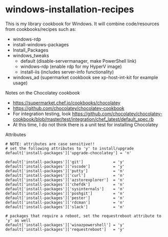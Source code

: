 # windows-installation-recipes

This is my library cookbook for Windows. It will combine code/resources from cookbooks/recipes such as:

* windows-rdp
* install-windows-packages
* Install_Packages
* windows_tweaks
  * default (disable-servermanager, make PowerShell link)
  * windows-rdp (enable rdp for my HyperV image)
  * install-iis (includes server-info functionality)
* windows_ad (supermarket cookbook see xp-host-int-kit for example usage)

Notes on the Chocolatey cookbook
* https://supermarket.chef.io/cookbooks/chocolatey
* https://github.com/chocolatey/chocolatey-cookbook
* For integration testing, look https://github.com/chocolatey/chocolatey-cookbook/blob/master/test/integration/chef_latest/default_spec.rb
* At this time, I do not think there is a unit test for installing Chocolatey

Attributes
```
# NOTE: attributes are case sensitive!!
# set the following attributes to 'y' to install/upgrade
default['install-packages']['upgrade-chocolatey'] = 'n'

default['install-packages']['git']             = 'y'
default['install-packages']['vscode']          = 'y'
default['install-packages']['putty']           = 'n'
default['install-packages']['curl']            = 'n'
default['install-packages']['azstorexplorer']  = 'n'
default['install-packages']['chefdk']          = 'n'
default['install-packages']['sysinternals']    = 'n'
default['install-packages']['poshgit']         = 'n'
default['install-packages']['pester']          = 'n'
default['install-packages']['rdcman']          = 'n'
default['install-packages']['slack']           = 'n'

# packages that require a reboot, set the requestreboot attribute to 'y' as well
default['install-packages']['winazpowershell'] = 'y'
default['install-packages']['requestreboot']   = 'y'
```

